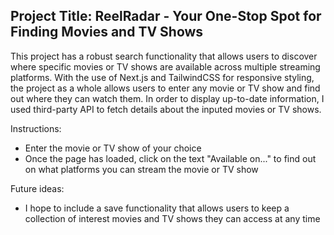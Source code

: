 ## Project Title: ReelRadar - Your One-Stop Spot for Finding Movies and TV Shows

This project has a robust search functionality that allows users to discover where specific movies or TV shows are available across multiple streaming platforms.
With the use of Next.js and TailwindCSS for responsive styling, the project as a whole allows users to enter any movie or TV show and find out where they can watch them.
In order to display up-to-date information, I used third-party API to fetch details about the inputed movies or TV shows.

Instructions:
- Enter the movie or TV show of your choice
- Once the page has loaded, click on the text "Available on..." to find out on what platforms you can stream the movie or TV show


Future ideas:
- I hope to include a save functionality that allows users to keep a collection of interest movies and TV shows they can access at any time


